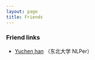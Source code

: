 ```yaml
---
layout: page
title: Friends 
---
```

### Friend links
 - [Yuchen han](https://hannlp.github.io/) （东北大学 NLPer）

